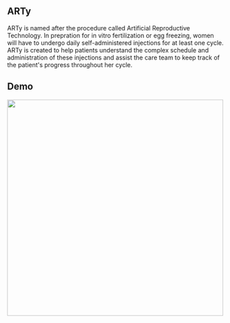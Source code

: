 ## ARTy
ARTy is named after the procedure called Artificial Reproductive Technology. In prepration for in vitro fertilization or egg freezing, women will have to undergo daily self-administered injections for at least one cycle. ARTy is created to help patients understand the complex schedule and administration of these injections and assist the care team to keep track of the patient's progress throughout her cycle. 

## Demo
<img src="https://i.imgur.com/OBkaIb8.gif" width="500" />

